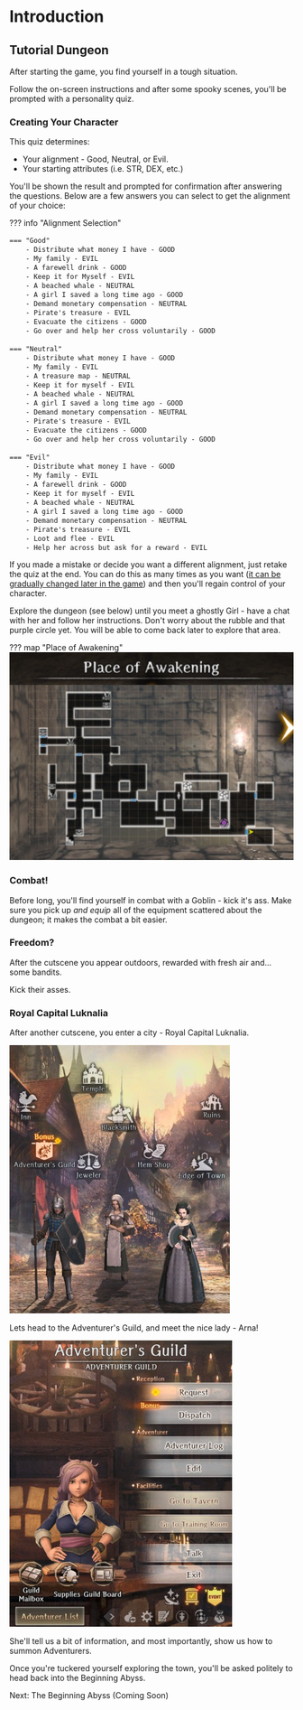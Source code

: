 # Introduction

## Tutorial Dungeon

After starting the game, you find yourself in a tough situation.

Follow the on-screen instructions and after some spooky scenes, you'll be prompted with a personality quiz.

### Creating Your Character

This quiz determines:

 - Your alignment - Good, Neutral, or Evil.
 - Your starting attributes (i.e. STR, DEX, etc.)

You'll be shown the result and prompted for confirmation after answering the questions. Below are a few answers you can select to get the alignment of your choice:

??? info "Alignment Selection"

    === "Good"
        - Distribute what money I have - GOOD 
        - My family - EVIL 
        - A farewell drink - GOOD 
        - Keep it for Myself - EVIL 
        - A beached whale - NEUTRAL 
        - A girl I saved a long time ago - GOOD 
        - Demand monetary compensation - NEUTRAL 
        - Pirate's treasure - EVIL 
        - Evacuate the citizens - GOOD
        - Go over and help her cross voluntarily - GOOD

    === "Neutral"
        - Distribute what money I have - GOOD 
        - My family - EVIL 
        - A treasure map - NEUTRAL
        - Keep it for myself - EVIL 
        - A beached whale - NEUTRAL 
        - A girl I saved a long time ago - GOOD 
        - Demand monetary compensation - NEUTRAL 
        - Pirate's treasure - EVIL 
        - Evacuate the citizens - GOOD
        - Go over and help her cross voluntarily - GOOD

    === "Evil"
        - Distribute what money I have - GOOD 
        - My family - EVIL 
        - A farewell drink - GOOD 
        - Keep it for myself - EVIL 
        - A beached whale - NEUTRAL 
        - A girl I saved a long time ago - GOOD 
        - Demand monetary compensation - NEUTRAL 
        - Pirate's treasure - EVIL 
        - Loot and flee - EVIL
        - Help her across but ask for a reward - EVIL

If you made a mistake or decide you want a different alignment, just retake the quiz at the end. You can do this as many times as you want ([it can be gradually changed later in the game](../../adventurer-customization/alignment.md)) and then you'll regain control of your character.

Explore the dungeon (see below) until you meet a ghostly Girl - have a chat with her and follow her instructions. Don't worry about the rubble and that purple circle yet.  You will be able to come back later to explore that area. 

??? map "Place of Awakening"
    ![Place of Awakening map](img/place-of-awakening.jpg)

### Combat!

Before long, you'll find yourself in combat with a Goblin - kick it's ass.  Make sure you pick up *and equip* all of the equipment scattered about the dungeon; it makes the combat a bit easier.

### Freedom?

After the cutscene you appear outdoors, rewarded with fresh air and... some bandits.

Kick their asses.

### Royal Capital Luknalia

After another cutscene, you enter a city - Royal Capital Luknalia.

![Royal Capital Luknalia](img/town.jpg)

Lets head to the Adventurer's Guild, and meet the nice lady - Arna!

![Guildswoman Arna](img/arna.jpg)

She'll tell us a bit of information, and most importantly, show us how to summon Adventurers.

Once you're tuckered yourself exploring the town, you'll be asked politely to head back into the Beginning Abyss.

Next: The Beginning Abyss (Coming Soon)

